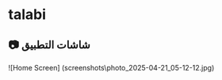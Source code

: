 # talabi
## 📷 **شاشات التطبيق**
![Home Screen] (screenshots\photo_2025-04-21_05-12-12.jpg)
<!-- screenshots\photo_2025-04-21_05-12-16.jpg
screenshots\photo_2025-04-21_05-12-19.jpg -->